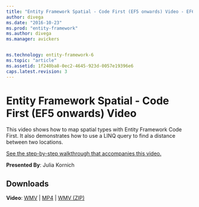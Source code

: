 ```yaml
---
title: "Entity Framework Spatial - Code First (EF5 onwards) Video - EF6"
author: divega
ms.date: "2016-10-23"
ms.prod: "entity-framework"
ms.author: divega
ms.manager: avickers


ms.technology: entity-framework-6
ms.topic: "article"
ms.assetid: 1f240ba8-0ec2-4645-923d-0057e19396e6
caps.latest.revision: 3
---
```

# Entity Framework Spatial - Code First (EF5 onwards) Video
This video shows how to map spatial types with Entity Framework Code First. It also demonstrates how to use a LINQ query to find a distance between two locations.

[See the step-by-step walkthrough that accompanies this video.](../ef6/entity-framework-spatial-code-first-ef5-onwards.md)

**Presented By**: Julia Kornich

## Downloads

**Video**: [WMV](http://download.microsoft.com/download/9/1/3/913EA17E-6F97-41D8-A4FE-805A0D83D26A/HDI-ITPro-MSDN-winvideo-spatialwithcodefirst.wmv) | [MP4](http://download.microsoft.com/download/9/1/3/913EA17E-6F97-41D8-A4FE-805A0D83D26A/HDI-ITPro-MSDN-mp4video-spatialwithcodefirst.m4v) | [WMV (ZIP)](http://download.microsoft.com/download/9/1/3/913EA17E-6F97-41D8-A4FE-805A0D83D26A/HDI-ITPro-MSDN-winvideo-spatialwithcodefirst.zip)
